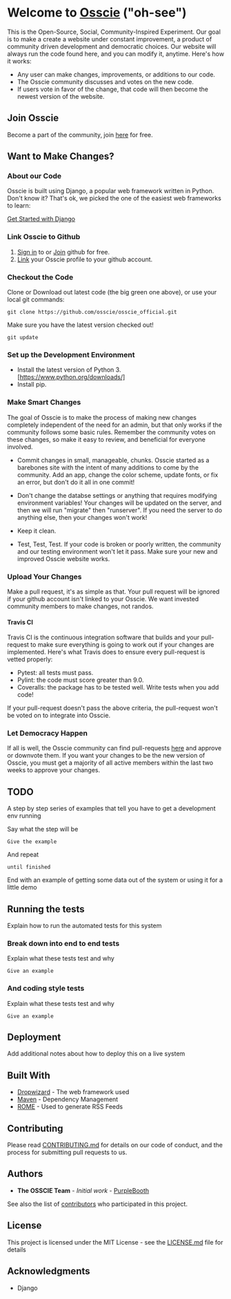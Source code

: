 # Welcome to [Osscie](https://www.google.com) ("oh-see")

This is the Open-Source, Social, Community-Inspired Experiment. Our goal is to make a create a website under constant improvement, a product of community driven development and democratic choices. Our website will always run the code found here, and you can modify it, anytime. Here's how it works:

* Any user can make changes, improvements, or additions to our code.
* The Osscie community discusses and votes on the new code.
* If users vote in favor of the change, that code will then become the newest version of the website.

## Join Osscie

Become a part of the community, join [here](https://www.google.com) for free.


## Want to Make Changes?
### About our Code

Osscie is built using Django, a popular web framework written in Python. Don't know it? That's ok, we picked the one of the easiest web frameworks to learn:

  [Get Started with Django](https://www.djangoproject.com/start/)

### Link Osscie to Github
1. [Sign in](https://github.com/login) to or [Join](https://github.com/join) github for free. 
2. [Link](https://www.google.com) your Osscie profile to your github account.

### Checkout the Code
Clone or Download out latest code (the big green one above), or use your local git commands:

```
git clone https://github.com/osscie/osscie_official.git
```

Make sure you have the latest version checked out!
```
git update
```
### Set up the Development Environment
* Install the latest version of Python 3. [https://www.python.org/downloads/]
* Install pip. 


### Make Smart Changes
The goal of Osscie is to make the process of making new changes completely independent of the need for an admin, but that only works if the community follows some basic rules. Remember the community votes on these changes, so make it easy to review, and beneficial for everyone involved.

* Commit changes in small, manageable, chunks. Osscie started as a barebones site with the intent of many additions to come by the community. Add an app, change the color scheme, update fonts, or fix an error, but don't do it all in one commit!

* Don't change the databse settings or anything that requires modifying environment variables! Your changes will be updated on the server, and then we will run "migrate" then "runserver". If you need the server to do anything else, then your changes won't work!

* Keep it clean.

* Test, Test, Test. If your code is broken or poorly written, the community and our testing environment won't let it pass. Make sure your new and improved Osscie website works.


### Upload Your Changes
Make a pull request, it's as simple as that. Your pull request will be ignored if your github account isn't linked to your Osscie. We want invested community members to make changes, not randos.

#### Travis CI
Travis CI is the continuous integration software that builds and your pull-request to make sure everything is going to work out if your changes are implemented. Here's what Travis does to ensure every pull-request is vetted properly:

* Pytest: all tests must pass.
* Pylint: the code must score greater than 9.0.
* Coveralls: the package has to be tested well. Write tests when you add code!

If your pull-request doesn't pass the above criteria, the pull-request won't be voted on to integrate into Osscie.

### Let Democracy Happen
If all is well, the Osscie community can find pull-requests [here](https://www.google.com) and approve or downvote them. If you want your changes to be the new version of Osscie, you must get a majority of all active members within the last two weeks to approve your changes.


## TODO

A step by step series of examples that tell you have to get a development env running

Say what the step will be

```
Give the example
```

And repeat

```
until finished
```

End with an example of getting some data out of the system or using it for a little demo

## Running the tests

Explain how to run the automated tests for this system

### Break down into end to end tests

Explain what these tests test and why

```
Give an example
```

### And coding style tests

Explain what these tests test and why

```
Give an example
```

## Deployment

Add additional notes about how to deploy this on a live system

## Built With

* [Dropwizard](http://www.dropwizard.io/1.0.2/docs/) - The web framework used
* [Maven](https://maven.apache.org/) - Dependency Management
* [ROME](https://rometools.github.io/rome/) - Used to generate RSS Feeds

## Contributing

Please read [CONTRIBUTING.md](https://gist.github.com/PurpleBooth/b24679402957c63ec426) for details on our code of conduct, and the process for submitting pull requests to us.

## Authors

* **The OSSCIE Team** - *Initial work* - [PurpleBooth](https://github.com/osscie)

See also the list of [contributors](https://github.com/your/project/contributors) who participated in this project.

## License

This project is licensed under the MIT License - see the [LICENSE.md](LICENSE.md) file for details

## Acknowledgments

* Django
